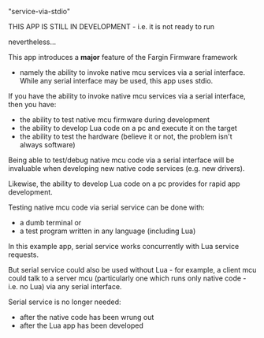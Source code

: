 
"service-via-stdio"


THIS APP IS STILL IN DEVELOPMENT - i.e. it is not ready to run


nevertheless...

This app introduces a **major** feature of the Fargin Firmware framework
- namely the ability to invoke native mcu services via a serial interface.
While any serial interface may be used, this app uses stdio.

If you have the ability to invoke native mcu services via a serial interface,
then you have:
 - the ability to test native mcu firmware during development
 - the ability to develop Lua code on a pc and execute it on the target
 - the ability to test the hardware (believe it or not, the problem isn't
   always software)

Being able to test/debug native mcu code via a serial interface will be
invaluable when developing new native code services (e.g. new drivers).

Likewise, the ability to develop Lua code on a pc provides for rapid app
development.

Testing native mcu code via serial service can be done with:
 - a dumb terminal or
 - a test program written in any language (including Lua)

In this example app, serial service works concurrently with Lua service
requests.

But serial service could also be used without Lua - for example, a client mcu
could talk to a server mcu (particularly one which runs only native code - i.e.
no Lua) via any serial interface.

Serial service is no longer needed:
 - after the native code has been wrung out
 - after the Lua app has been developed


